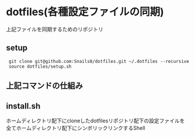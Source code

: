 # dotfiles(各種設定ファイルの同期)
上記ファイルを同期するためのリポジトリ
## setup
```
 git clone git@github.com:Snails8/dotfiles.git ~/.dotfiles --recursive
 source dotfiles/setup.sh
 ```
 ## 上記コマンドの仕組み

## install.sh
ホームディレクトリ配下にcloneしたdotfilesリポジトリ配下の設定ファイルを
全てホームディレクトリ配下にシンボリックリンクするShell
